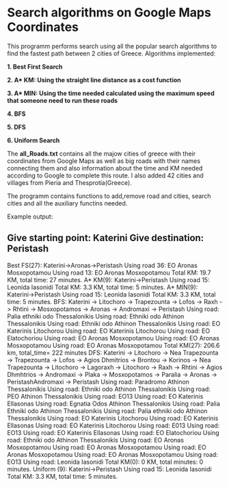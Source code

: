 # Search algorithms on Google Maps Coordinates

This programm performs search using all the popular search algorithms to find the fastest path between 2 cities of Greece.
Algorithms implemented:

**1. Best First Search**

__2. A* KM: Using the straight line distance as a cost function__

__3. A* MIN: Using the time needed calculated using the maximum speed that someone need to run these roads__

**4. BFS**

**5. DFS**

**6. Uniform Search**

The **all_Roads.txt** contains all the majow cities of greece with their coordinates from Google Maps 
as well as big roads with their names connecting them and also information about the time  and KM needed according 
to Google to complete this route. I also added 42 cities and villages from Pieria and Thesprotia(Greece).

The programm contains functions to add,remove road and cities, search cities and all the auxiliary functins needed.

Example output:

Give starting point: Katerini
Give destination: Peristash
-----------------------------------------------------------------------------------
Best FS(27): Katerini->Aronas->Peristash
 Using road 36: EO Aronas Mosxopotamou
 Using road 13: EO Aronas Mosxopotamou
Total KM: 19.7 KM, total time: 27 minutes.
A* KM(9): Katerini->Peristash
 Using road 15: Leonida Iasonidi
Total KM: 3.3 KM, total time: 5 minutes.
A* MIN(9): Katerini->Peristash
 Using road 15: Leonida Iasonidi
Total KM: 3.3 KM, total time: 5 minutes.
BFS: Katerini -> Litochoro -> Trapezounta -> Lofos -> Raxh -> Rhtini ->
Mosxopotamos -> Aronas -> Andromaxi -> Peristash
 Using road: Palia ethniki odo Thessalonikis
 Using road: Ethniki odo Athinon Thessalonikis
 Using road: Ethniki odo Athinon Thessalonikis
 Using road: EO Katerinis Litochorou
 Using road: EO Katerinis Litochorou
 Using road: EO Elatochoriou
 Using road: EO Aronas Mosxopotamou
 Using road: EO Aronas Mosxopotamou
 Using road: EO Aronas Mosxopotamou
Total KM(27): 206.6 km, total_time= 222 minutes
DFS: Katerini -> Litochoro -> Nea Trapezounta -> Trapezounta -> Lofos -> Agios
Dhmitrios -> Brontou -> Korinos -> Nea Trapezounta -> Litochoro -> Lagoraxh ->
Litochoro -> Raxh -> Rhtini -> Agios Dhmhtrios -> Andromaxi -> Plaka ->
Mosxopotamos -> Paralia -> Aronas -> PeristashAndromaxi -> Peristash Using
road: Paradromo Athinon Thessalonikis
 Using road: Ethniki odo Athinon Thessalonikis
 Using road: PEO Athinon Thessalonikis
 Using road: EO13
 Using road: EO Katerinis Ellasonas
 Using road: Egnatia Odos Athinon Thessalonikis
 Using road: Palia Ethniki odo Athinon Thessalonikis
 Using road: Palia ethniki odo Athinon Thessalonikis
 Using road: EO Katerinis Litochorou
 Using road: EO Katerinis Ellasonas
 Using road: EO Katerinis Litochorou
 Using road: E013
 Using road: EO13
 Using road: EO Katerinis Ellasonas
 Using road: EO Elatochoriou
 Using road: Ethniki odo Athinon Thessalonikis
 Using road: EO Aronas Mosxopotamou
 Using road: EO Aronas Mosxopotamou
 Using road: EO Aronas Mosxopotamou
 Using road: EO Aronas Mosxopotamou
 Using road: EO13
 Using road: Leonida Iasonidi
Total KM(0): 0 KM, total minutes: 0 minutes.
Uniform (9): Katerini->Peristash
 Using road 15: Leonida Iasonidi
Total KM: 3.3 KM, total time: 5 minutes.
